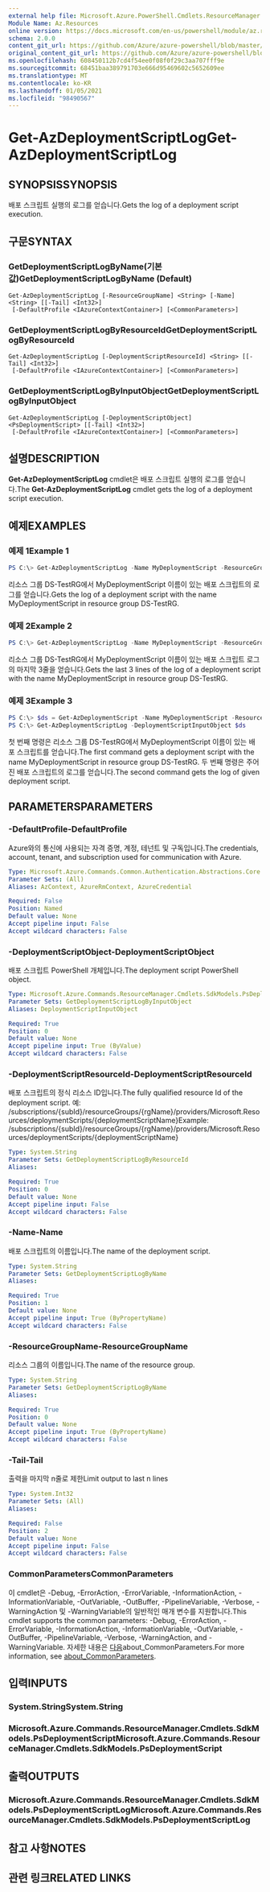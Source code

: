 ```yaml
---
external help file: Microsoft.Azure.PowerShell.Cmdlets.ResourceManager.dll-Help.xml
Module Name: Az.Resources
online version: https://docs.microsoft.com/en-us/powershell/module/az.resources/get-azdeploymentscriptlog
schema: 2.0.0
content_git_url: https://github.com/Azure/azure-powershell/blob/master/src/Resources/Resources/help/Get-AzDeploymentScriptLog.md
original_content_git_url: https://github.com/Azure/azure-powershell/blob/master/src/Resources/Resources/help/Get-AzDeploymentScriptLog.md
ms.openlocfilehash: 608450112b7cd4f54ee0f08f0f29c3aa707fff9e
ms.sourcegitcommit: 68451baa389791703e666d95469602c5652609ee
ms.translationtype: MT
ms.contentlocale: ko-KR
ms.lasthandoff: 01/05/2021
ms.locfileid: "98490567"
---
```

# <span data-ttu-id="a4302-101">Get-AzDeploymentScriptLog</span><span class="sxs-lookup"><span data-stu-id="a4302-101">Get-AzDeploymentScriptLog</span></span>

## <span data-ttu-id="a4302-102">SYNOPSIS</span><span class="sxs-lookup"><span data-stu-id="a4302-102">SYNOPSIS</span></span>
<span data-ttu-id="a4302-103">배포 스크립트 실행의 로그를 얻습니다.</span><span class="sxs-lookup"><span data-stu-id="a4302-103">Gets the log of a deployment script execution.</span></span>

## <span data-ttu-id="a4302-104">구문</span><span class="sxs-lookup"><span data-stu-id="a4302-104">SYNTAX</span></span>

### <span data-ttu-id="a4302-105">GetDeploymentScriptLogByName(기본값)</span><span class="sxs-lookup"><span data-stu-id="a4302-105">GetDeploymentScriptLogByName (Default)</span></span>
```
Get-AzDeploymentScriptLog [-ResourceGroupName] <String> [-Name] <String> [[-Tail] <Int32>]
 [-DefaultProfile <IAzureContextContainer>] [<CommonParameters>]
```

### <span data-ttu-id="a4302-106">GetDeploymentScriptLogByResourceId</span><span class="sxs-lookup"><span data-stu-id="a4302-106">GetDeploymentScriptLogByResourceId</span></span>
```
Get-AzDeploymentScriptLog [-DeploymentScriptResourceId] <String> [[-Tail] <Int32>]
 [-DefaultProfile <IAzureContextContainer>] [<CommonParameters>]
```

### <span data-ttu-id="a4302-107">GetDeploymentScriptLogByInputObject</span><span class="sxs-lookup"><span data-stu-id="a4302-107">GetDeploymentScriptLogByInputObject</span></span>
```
Get-AzDeploymentScriptLog [-DeploymentScriptObject] <PsDeploymentScript> [[-Tail] <Int32>]
 [-DefaultProfile <IAzureContextContainer>] [<CommonParameters>]
```

## <span data-ttu-id="a4302-108">설명</span><span class="sxs-lookup"><span data-stu-id="a4302-108">DESCRIPTION</span></span>
<span data-ttu-id="a4302-109">**Get-AzDeploymentScriptLog** cmdlet은 배포 스크립트 실행의 로그를 얻습니다.</span><span class="sxs-lookup"><span data-stu-id="a4302-109">The **Get-AzDeploymentScriptLog** cmdlet gets the log of a deployment script execution.</span></span>

## <span data-ttu-id="a4302-110">예제</span><span class="sxs-lookup"><span data-stu-id="a4302-110">EXAMPLES</span></span>

### <span data-ttu-id="a4302-111">예제 1</span><span class="sxs-lookup"><span data-stu-id="a4302-111">Example 1</span></span>
```powershell
PS C:\> Get-AzDeploymentScriptLog -Name MyDeploymentScript -ResourceGroupName DS-TestRg
```

<span data-ttu-id="a4302-112">리소스 그룹 DS-TestRG에서 MyDeploymentScript 이름이 있는 배포 스크립트의 로그를 얻습니다.</span><span class="sxs-lookup"><span data-stu-id="a4302-112">Gets the log of a deployment script with the name MyDeploymentScript in resource group DS-TestRG.</span></span>

### <span data-ttu-id="a4302-113">예제 2</span><span class="sxs-lookup"><span data-stu-id="a4302-113">Example 2</span></span>
```powershell
PS C:\> Get-AzDeploymentScriptLog -Name MyDeploymentScript -ResourceGroupName DS-TestRg -Tail 3
```

<span data-ttu-id="a4302-114">리소스 그룹 DS-TestRG에서 MyDeploymentScript 이름이 있는 배포 스크립트 로그의 마지막 3줄을 얻습니다.</span><span class="sxs-lookup"><span data-stu-id="a4302-114">Gets the last 3 lines of the log of a deployment script with the name MyDeploymentScript in resource group DS-TestRG.</span></span>

### <span data-ttu-id="a4302-115">예제 3</span><span class="sxs-lookup"><span data-stu-id="a4302-115">Example 3</span></span>
```powershell
PS C:\> $ds = Get-AzDeploymentScript -Name MyDeploymentScript -ResourceGroupName DS-TestRg
PS C:\> Get-AzDeploymentScriptLog -DeploymentScriptInputObject $ds
```

<span data-ttu-id="a4302-116">첫 번째 명령은 리소스 그룹 DS-TestRG에서 MyDeploymentScript 이름이 있는 배포 스크립트를 얻습니다.</span><span class="sxs-lookup"><span data-stu-id="a4302-116">The first command gets a deployment script with the name MyDeploymentScript in resource group DS-TestRG.</span></span>
<span data-ttu-id="a4302-117">두 번째 명령은 주어진 배포 스크립트의 로그를 얻습니다.</span><span class="sxs-lookup"><span data-stu-id="a4302-117">The second command gets the log of given deployment script.</span></span>

## <span data-ttu-id="a4302-118">PARAMETERS</span><span class="sxs-lookup"><span data-stu-id="a4302-118">PARAMETERS</span></span>

### <span data-ttu-id="a4302-119">-DefaultProfile</span><span class="sxs-lookup"><span data-stu-id="a4302-119">-DefaultProfile</span></span>
<span data-ttu-id="a4302-120">Azure와의 통신에 사용되는 자격 증명, 계정, 테넌트 및 구독입니다.</span><span class="sxs-lookup"><span data-stu-id="a4302-120">The credentials, account, tenant, and subscription used for communication with Azure.</span></span>

```yaml
Type: Microsoft.Azure.Commands.Common.Authentication.Abstractions.Core.IAzureContextContainer
Parameter Sets: (All)
Aliases: AzContext, AzureRmContext, AzureCredential

Required: False
Position: Named
Default value: None
Accept pipeline input: False
Accept wildcard characters: False
```

### <span data-ttu-id="a4302-121">-DeploymentScriptObject</span><span class="sxs-lookup"><span data-stu-id="a4302-121">-DeploymentScriptObject</span></span>
<span data-ttu-id="a4302-122">배포 스크립트 PowerShell 개체입니다.</span><span class="sxs-lookup"><span data-stu-id="a4302-122">The deployment script PowerShell object.</span></span>

```yaml
Type: Microsoft.Azure.Commands.ResourceManager.Cmdlets.SdkModels.PsDeploymentScript
Parameter Sets: GetDeploymentScriptLogByInputObject
Aliases: DeploymentScriptInputObject

Required: True
Position: 0
Default value: None
Accept pipeline input: True (ByValue)
Accept wildcard characters: False
```

### <span data-ttu-id="a4302-123">-DeploymentScriptResourceId</span><span class="sxs-lookup"><span data-stu-id="a4302-123">-DeploymentScriptResourceId</span></span>
<span data-ttu-id="a4302-124">배포 스크립트의 정식 리소스 ID입니다.</span><span class="sxs-lookup"><span data-stu-id="a4302-124">The fully qualified resource Id of the deployment script.</span></span>
<span data-ttu-id="a4302-125">예: /subscriptions/{subId}/resourceGroups/{rgName}/providers/Microsoft.Resources/deploymentScripts/{deploymentScriptName}</span><span class="sxs-lookup"><span data-stu-id="a4302-125">Example: /subscriptions/{subId}/resourceGroups/{rgName}/providers/Microsoft.Resources/deploymentScripts/{deploymentScriptName}</span></span>

```yaml
Type: System.String
Parameter Sets: GetDeploymentScriptLogByResourceId
Aliases:

Required: True
Position: 0
Default value: None
Accept pipeline input: False
Accept wildcard characters: False
```

### <span data-ttu-id="a4302-126">-Name</span><span class="sxs-lookup"><span data-stu-id="a4302-126">-Name</span></span>
<span data-ttu-id="a4302-127">배포 스크립트의 이름입니다.</span><span class="sxs-lookup"><span data-stu-id="a4302-127">The name of the deployment script.</span></span>

```yaml
Type: System.String
Parameter Sets: GetDeploymentScriptLogByName
Aliases:

Required: True
Position: 1
Default value: None
Accept pipeline input: True (ByPropertyName)
Accept wildcard characters: False
```

### <span data-ttu-id="a4302-128">-ResourceGroupName</span><span class="sxs-lookup"><span data-stu-id="a4302-128">-ResourceGroupName</span></span>
<span data-ttu-id="a4302-129">리소스 그룹의 이름입니다.</span><span class="sxs-lookup"><span data-stu-id="a4302-129">The name of the resource group.</span></span>

```yaml
Type: System.String
Parameter Sets: GetDeploymentScriptLogByName
Aliases:

Required: True
Position: 0
Default value: None
Accept pipeline input: True (ByPropertyName)
Accept wildcard characters: False
```

### <span data-ttu-id="a4302-130">-Tail</span><span class="sxs-lookup"><span data-stu-id="a4302-130">-Tail</span></span>
<span data-ttu-id="a4302-131">출력을 마지막 n줄로 제한</span><span class="sxs-lookup"><span data-stu-id="a4302-131">Limit output to last n lines</span></span>

```yaml
Type: System.Int32
Parameter Sets: (All)
Aliases:

Required: False
Position: 2
Default value: None
Accept pipeline input: False
Accept wildcard characters: False
```

### <span data-ttu-id="a4302-132">CommonParameters</span><span class="sxs-lookup"><span data-stu-id="a4302-132">CommonParameters</span></span>
<span data-ttu-id="a4302-133">이 cmdlet은 -Debug, -ErrorAction, -ErrorVariable, -InformationAction, -InformationVariable, -OutVariable, -OutBuffer, -PipelineVariable, -Verbose, -WarningAction 및 -WarningVariable의 일반적인 매개 변수를 지원합니다.</span><span class="sxs-lookup"><span data-stu-id="a4302-133">This cmdlet supports the common parameters: -Debug, -ErrorAction, -ErrorVariable, -InformationAction, -InformationVariable, -OutVariable, -OutBuffer, -PipelineVariable, -Verbose, -WarningAction, and -WarningVariable.</span></span> <span data-ttu-id="a4302-134">자세한 내용은 [다음](http://go.microsoft.com/fwlink/?LinkID=113216)about_CommonParameters.</span><span class="sxs-lookup"><span data-stu-id="a4302-134">For more information, see [about_CommonParameters](http://go.microsoft.com/fwlink/?LinkID=113216).</span></span>

## <span data-ttu-id="a4302-135">입력</span><span class="sxs-lookup"><span data-stu-id="a4302-135">INPUTS</span></span>

### <span data-ttu-id="a4302-136">System.String</span><span class="sxs-lookup"><span data-stu-id="a4302-136">System.String</span></span>

### <span data-ttu-id="a4302-137">Microsoft.Azure.Commands.ResourceManager.Cmdlets.SdkModels.PsDeploymentScript</span><span class="sxs-lookup"><span data-stu-id="a4302-137">Microsoft.Azure.Commands.ResourceManager.Cmdlets.SdkModels.PsDeploymentScript</span></span>

## <span data-ttu-id="a4302-138">출력</span><span class="sxs-lookup"><span data-stu-id="a4302-138">OUTPUTS</span></span>

### <span data-ttu-id="a4302-139">Microsoft.Azure.Commands.ResourceManager.Cmdlets.SdkModels.PsDeploymentScriptLog</span><span class="sxs-lookup"><span data-stu-id="a4302-139">Microsoft.Azure.Commands.ResourceManager.Cmdlets.SdkModels.PsDeploymentScriptLog</span></span>

## <span data-ttu-id="a4302-140">참고 사항</span><span class="sxs-lookup"><span data-stu-id="a4302-140">NOTES</span></span>

## <span data-ttu-id="a4302-141">관련 링크</span><span class="sxs-lookup"><span data-stu-id="a4302-141">RELATED LINKS</span></span>
